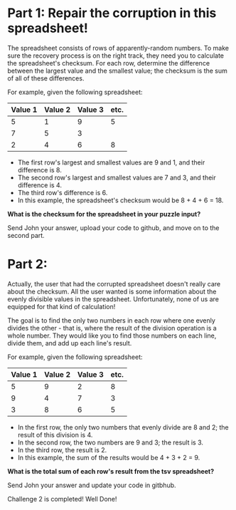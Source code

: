 # Part 1: Repair the corruption in this spreadsheet!

The spreadsheet consists of rows of apparently-random numbers. To make sure the recovery process is on the right track, they need you to calculate the spreadsheet's checksum. For each row, determine the difference between the largest value and the smallest value; the checksum is the sum of all of these differences.

For example, given the following spreadsheet:

| Value 1 | Value 2 | Value 3 | etc. | 
| --- | --- | --- | --- |
| 5 | 1 | 9 | 5 |
| 7 | 5 | 3 |
| 2 | 4 | 6 | 8 |

- The first row's largest and smallest values are 9 and 1, and their difference is 8.
- The second row's largest and smallest values are 7 and 3, and their difference is 4.
- The third row's difference is 6.
- In this example, the spreadsheet's checksum would be 8 + 4 + 6 = 18.

**What is the checksum for the spreadsheet in your puzzle input?**

Send John your answer, upload your code to github, and move on to the second part.

# Part 2:

Actually, the user that had the corrupted spreadsheet doesn't really care about the checksum. All the user wanted  is some information about the evenly divisible values in the spreadsheet. Unfortunately, none of us are equipped for that kind of calculation!

The goal is to find the only two numbers in each row where one evenly divides the other - that is, where the result of the division operation is a whole number. They would like you to find those numbers on each line, divide them, and add up each line's result.

For example, given the following spreadsheet:

| Value 1 | Value 2 | Value 3 | etc. | 
| --- | --- | --- | --- |
| 5 | 9 | 2 | 8 |
| 9 | 4 | 7 | 3 |
| 3 | 8 | 6 | 5 |

- In the first row, the only two numbers that evenly divide are 8 and 2; the result of this division is 4.
- In the second row, the two numbers are 9 and 3; the result is 3.
- In the third row, the result is 2.
- In this example, the sum of the results would be 4 + 3 + 2 = 9.

**What is the total sum of each row's result from the tsv spreadsheet?**

Send John your answer and update your code in gitbhub.

Challenge 2 is completed! Well Done!
